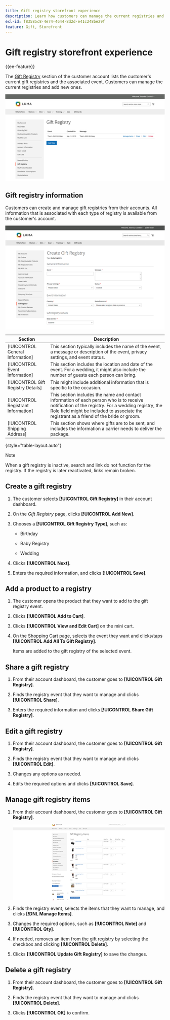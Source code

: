 ```yaml
---
title: Gift registry storefront experience
description: Learn how customers can manage the current registries and add new ones in their storefront account.
exl-id: f83585c8-4e74-4644-8d2d-e41c248be29f
feature: Gift, Storefront
---
```

# Gift registry storefront experience

{{ee-feature}}

The [Gift Registry](gift-registries.md) section of the customer account lists the customer's current gift registries and the associated event. Customers can manage the current registries and add new ones.

![Gift Registry](./assets/account-dashboard-gift-registry.png)<!-- zoom -->

## Gift registry information

Customers can create and manage gift registries from their accounts. All information that is associated with each type of registry is available from the customer's account.

![Example storefront - gift registry information](./assets/gift-registry-create-baby-storefront.png)<!-- zoom -->

|Section|Description|
|--- |--- |
|[!UICONTROL General Information]|This section typically includes the name of the event, a message or description of the event, privacy settings, and event status.|
|[!UICONTROL Event Information]|This section includes the location and date of the event. For a wedding, it might also include the number of guests each person can bring.|
|[!UICONTROL Gift Registry Details]|This might include additional information that is specific to the occasion.|
|[!UICONTROL Registrant Information]|This section includes the name and contact information of each person who is to receive notification of the  registry. For a wedding registry, the Role field might be included to associate the registrant as a friend of the bride or groom.|
|[!UICONTROL Shipping Address]|This section shows where gifts are to be sent, and includes the information a carrier needs to deliver the package.|

{style="table-layout:auto"}

>[!NOTE]
>
>When a gift registry is inactive, search and link do not function for the registry. If the registry is later reactivated, links remain broken.

## Create a gift registry

1. The customer selects **[!UICONTROL Gift Registry]** in their account dashboard.

1. On the _Gift Registry_ page, clicks **[!UICONTROL Add New]**.

1. Chooses a **[!UICONTROL Gift Registry Type]**, such as:

   - Birthday

   - Baby Registry

   - Wedding

1. Clicks **[!UICONTROL Next]**.

1. Enters the required information, and clicks **[!UICONTROL Save]**.

## Add a product to a registry

1. The customer opens the product that they want to add to the gift registry event.

1. Clicks **[!UICONTROL Add to Cart]**.

1. Clicks **[!UICONTROL View and Edit Cart]** on the mini cart.

1. On the Shopping Cart page, selects the event they want and clicks/taps **[!UICONTROL Add All To Gift Registry]**.

   Items are added to the gift registry of the selected event.

## Share a gift registry

1. From their account dashboard, the customer goes to **[!UICONTROL Gift Registry]**.

1. Finds the registry event that they want to manage and clicks **[!UICONTROL Share]**.

1. Enters the required information and clicks **[!UICONTROL Share Gift Registry]**.

## Edit a gift registry

1. From their account dashboard, the customer goes to **[!UICONTROL Gift Registry]**.

1. Finds the registry event that they want to manage and clicks **[!UICONTROL Edit]**.

1. Changes any options as needed.

1. Edits the required options and clicks **[!UICONTROL Save]**.

## Manage gift registry items

1. From their account dashboard, the customer goes to **[!UICONTROL Gift Registry]**.

   ![Managing gift registry items](./assets/account-dashboard-gift-registry-items-management.png)<!-- zoom -->

1. Finds the registry event, selects the items that they want to manage, and clicks **[!DNL Manage Items]**.

1. Changes the required options, such as **[!UICONTROL Note]** and **[!UICONTROL Qty]**.

1. If needed, removes an item from the gift registry by selecting the checkbox and clicking **[!UICONTROL Delete]**.

1. Clicks **[!UICONTROL Update Gift Registry]** to save the changes.

## Delete a gift registry

1. From their account dashboard, the customer goes to **[!UICONTROL Gift Registry]**.

1. Finds the registry event that they want to manage and clicks **[!UICONTROL Delete]**.

1. Clicks **[!UICONTROL OK]** to confirm.
